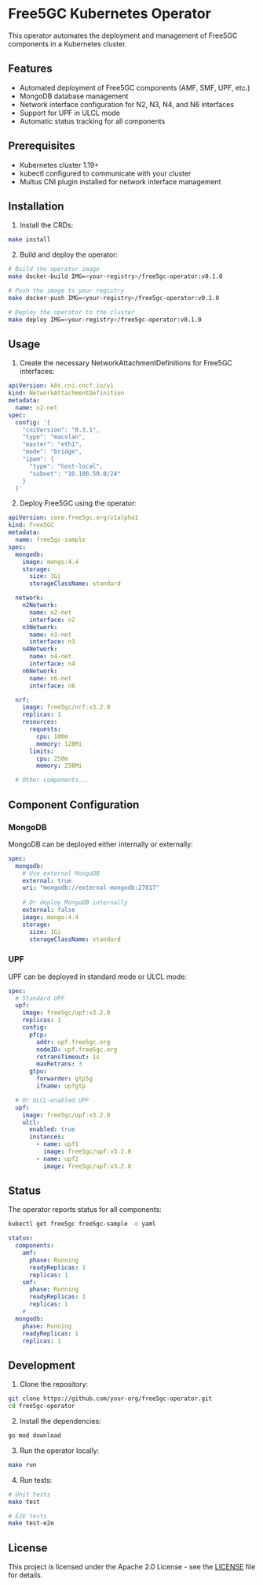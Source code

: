 # Free5GC Kubernetes Operator

This operator automates the deployment and management of Free5GC components in a Kubernetes cluster.

## Features

- Automated deployment of Free5GC components (AMF, SMF, UPF, etc.)
- MongoDB database management
- Network interface configuration for N2, N3, N4, and N6 interfaces
- Support for UPF in ULCL mode
- Automatic status tracking for all components

## Prerequisites

- Kubernetes cluster 1.19+
- kubectl configured to communicate with your cluster
- Multus CNI plugin installed for network interface management

## Installation

1. Install the CRDs:
```bash
make install
```

2. Build and deploy the operator:
```bash
# Build the operator image
make docker-build IMG=<your-registry>/free5gc-operator:v0.1.0

# Push the image to your registry
make docker-push IMG=<your-registry>/free5gc-operator:v0.1.0

# Deploy the operator to the cluster
make deploy IMG=<your-registry>/free5gc-operator:v0.1.0
```

## Usage

1. Create the necessary NetworkAttachmentDefinitions for Free5GC interfaces:

```yaml
apiVersion: k8s.cni.cncf.io/v1
kind: NetworkAttachmentDefinition
metadata:
  name: n2-net
spec:
  config: '{
    "cniVersion": "0.3.1",
    "type": "macvlan",
    "master": "eth1",
    "mode": "bridge",
    "ipam": {
      "type": "host-local",
      "subnet": "10.100.50.0/24"
    }
  }'
```

2. Deploy Free5GC using the operator:

```yaml
apiVersion: core.free5gc.org/v1alpha1
kind: Free5GC
metadata:
  name: free5gc-sample
spec:
  mongodb:
    image: mongo:4.4
    storage:
      size: 1Gi
      storageClassName: standard

  network:
    n2Network:
      name: n2-net
      interface: n2
    n3Network:
      name: n3-net
      interface: n3
    n4Network:
      name: n4-net
      interface: n4
    n6Network:
      name: n6-net
      interface: n6

  nrf:
    image: free5gc/nrf:v3.2.0
    replicas: 1
    resources:
      requests:
        cpu: 100m
        memory: 128Mi
      limits:
        cpu: 250m
        memory: 256Mi

  # Other components...
```

## Component Configuration

### MongoDB

MongoDB can be deployed either internally or externally:

```yaml
spec:
  mongodb:
    # Use external MongoDB
    external: true
    uri: "mongodb://external-mongodb:27017"
    
    # Or deploy MongoDB internally
    external: false
    image: mongo:4.4
    storage:
      size: 1Gi
      storageClassName: standard
```

### UPF

UPF can be deployed in standard mode or ULCL mode:

```yaml
spec:
  # Standard UPF
  upf:
    image: free5gc/upf:v3.2.0
    replicas: 1
    config:
      pfcp:
        addr: upf.free5gc.org
        nodeID: upf.free5gc.org
        retransTimeout: 1s
        maxRetrans: 3
      gtpu:
        forwarder: gtp5g
        ifname: upfgtp

  # Or ULCL-enabled UPF
  upf:
    image: free5gc/upf:v3.2.0
    ulcl:
      enabled: true
      instances:
        - name: upf1
          image: free5gc/upf:v3.2.0
        - name: upf2
          image: free5gc/upf:v3.2.0
```

## Status

The operator reports status for all components:

```bash
kubectl get free5gc free5gc-sample -o yaml
```

```yaml
status:
  components:
    amf:
      phase: Running
      readyReplicas: 1
      replicas: 1
    smf:
      phase: Running
      readyReplicas: 1
      replicas: 1
    # ...
  mongodb:
    phase: Running
    readyReplicas: 1
    replicas: 1
```

## Development

1. Clone the repository:
```bash
git clone https://github.com/your-org/free5gc-operator.git
cd free5gc-operator
```

2. Install the dependencies:
```bash
go mod download
```

3. Run the operator locally:
```bash
make run
```

4. Run tests:
```bash
# Unit tests
make test

# E2E tests
make test-e2e
```

## License

This project is licensed under the Apache 2.0 License - see the [LICENSE](LICENSE) file for details.
